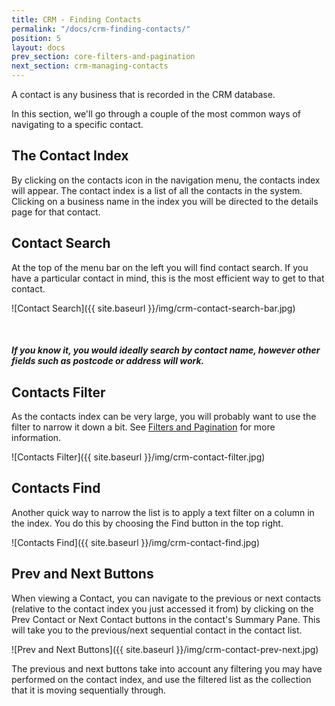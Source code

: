 ```yaml
---
title: CRM - Finding Contacts
permalink: "/docs/crm-finding-contacts/"
position: 5
layout: docs
prev_section: core-filters-and-pagination
next_section: crm-managing-contacts
---
```


A contact is any business that is recorded in the CRM database.

In this section, we'll go through a couple of the most common ways of navigating to a specific contact.

## The Contact Index

By clicking on the contacts icon in the navigation menu, the contacts index will appear. The contact index is a list of all the contacts in the system. Clicking on a business name in the index you will be directed to the details page for that contact.

## Contact Search

At the top of the menu bar on the left you will find contact search. If you have a particular contact in mind, this is the most efficient way to get to that contact.

![Contact Search]({{ site.baseurl }}/img/crm-contact-search-bar.jpg)

<div class="note">
  <span class="fa fa-star fa-lg">&nbsp;</span>
  <h5>If you know it, you would ideally search by contact name, however other fields such as postcode or address will work.</h5>
</div>

## Contacts Filter

As the contacts index can be very large, you will probably want to use the filter to narrow it down a bit. See [Filters and Pagination](../filters-and-pagination/) for more information.

![Contacts Filter]({{ site.baseurl }}/img/crm-contact-filter.jpg)

## Contacts Find

Another quick way to narrow the list is to apply a text filter on a column in the index. You do this by choosing the Find button in the top right.

![Contacts Find]({{ site.baseurl }}/img/crm-contact-find.jpg)

## Prev and Next Buttons

When viewing a Contact, you can navigate to the previous or next contacts (relative to the contact index you just accessed it from) by clicking on the Prev Contact or Next Contact buttons in the contact's Summary Pane. This will take you to the previous/next sequential contact in the contact list.

![Prev and Next Buttons]({{ site.baseurl }}/img/crm-contact-prev-next.jpg)

The previous and next buttons take into account any filtering you may have performed on the contact index, and use the filtered list as the collection that it is moving sequentially through.
